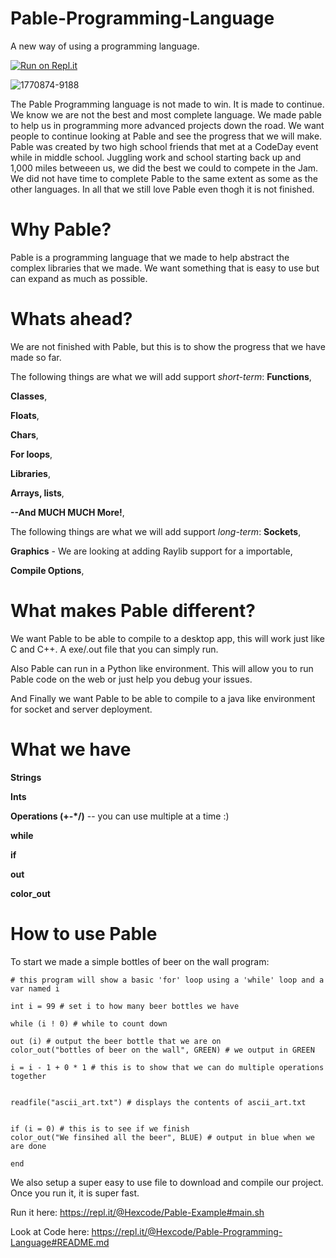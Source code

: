 # Pable-Programming-Language
A new way of using a programming language.

[![Run on Repl.it](https://repl.it/badge/github/corigan01/Pable-Programming-Language)](https://repl.it/github/corigan01/Pable-Programming-Language)

![1770874-9188](https://storage.googleapis.com/replit/images/1598901535554_220f8fba7faf4706aa6733bfbdcd0e08.png)

The Pable Programming language is not made to win. It is made to continue. We know we are not the best and most complete language. We made pable to help us in programming more advanced projects down the road. We want people to continue looking at Pable and see the progress that we will make. Pable was created by two high school friends that met at a CodeDay event while in middle school.  Juggling work and school starting back up and 1,000 miles betweeen us, we did the best we could to compete in the Jam. We did not have time to complete Pable to the same extent as some as the other languages. In all that we still love Pable even thogh it is not finished.


# Why Pable?
Pable is a programming language that we made to help abstract the complex libraries that we made. We want something that is easy to use but can expand as much as possible.  

# Whats ahead?
We are not finished with Pable, but this is to show the progress that we have made so far. 

The following things are what we will add support *short-term*:
**Functions**, 

**Classes**, 

**Floats**, 

**Chars**, 

**For loops**, 

**Libraries**, 

**Arrays, lists**, 

**--And MUCH MUCH More!**, 


The following things are what we will add support *long-term*:
**Sockets**, 

**Graphics** - We are looking at adding Raylib support for a importable, 

**Compile Options**, 



# What makes Pable different?

We want Pable to be able to compile to a desktop app, this will work just like C and C++. A exe/.out file that you can simply run. 

Also Pable can run in a Python like environment. This will  allow you to run Pable code on the web or just help you debug your issues. 

And Finally we want Pable to be able to compile to a java like environment for socket and server deployment. 


# What we have

**Strings**

**Ints**

**Operations (+-*/)** -- you can use multiple at a time :)

**while**

**if**

**out**

**color_out**

# How to use Pable

To start we made a simple bottles of beer on the wall program: 
```
# this program will show a basic 'for' loop using a 'while' loop and a var named i

int i = 99 # set i to how many beer bottles we have

while (i ! 0) # while to count down 

out (i) # output the beer bottle that we are on
color_out("bottles of beer on the wall", GREEN) # we output in GREEN

i = i - 1 + 0 * 1 # this is to show that we can do multiple operations together


readfile("ascii_art.txt") # displays the contents of ascii_art.txt


if (i = 0) # this is to see if we finish
color_out("We finsihed all the beer", BLUE) # output in blue when we are done

end
```

We also setup a super easy to use file to download and compile our project. Once you run it, it is super fast. 

Run it here: https://repl.it/@Hexcode/Pable-Example#main.sh

Look at Code here: https://repl.it/@Hexcode/Pable-Programming-Language#README.md


